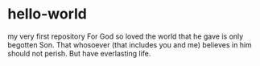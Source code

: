 # hello-world
my very first repository
For God so loved the world that he gave is only begotten Son.
That whosoever (that includes you and me) believes in him should not perish.
But have everlasting life. 
